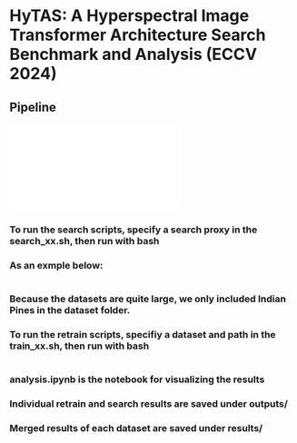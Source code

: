 # HyTAS: A Hyperspectral Image Transformer Architecture Search Benchmark and Analysis (ECCV 2024)


## Pipeline
![Image](diagram.pdf)


### To run the search scripts, specify a search proxy in the search_xx.sh, then run with bash
### As an exmple below:
```bash search_indian_sf_final.sh
```
### Because the datasets are quite large, we only included Indian Pines in the dataset folder.

### To run the retrain scripts, specifiy a dataset and path in the train_xx.sh, then run with bash
```bash train_searched_sf.sh
```

### analysis.ipynb is the notebook for visualizing the results

### Individual retrain and search results are saved under outputs/ 
### Merged results of each dataset are saved under results/ 


